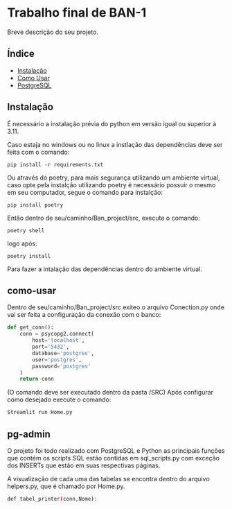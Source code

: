 # Trabalho final de BAN-1

Breve descrição do seu projeto.

## Índice

- [Instalação](#instalação)
- [Como Usar](#como-usar)
- [PostgreSQL](#pg-admin)

## Instalação
É necessário a instalação prévia do python em versão igual ou superior à 3.11.

Caso estaja no windows ou no linux a instlação das dependências deve ser feita com o comando:

```
pip install -r requirements.txt
```


Ou através do poetry, para mais segurança utilizando um ambiente virtual,
caso opte pela instalção utilizando poetry é necessário possuir 
o mesmo em seu computador, segue o comando para instalção:

```
pip install poetry
```

Então dentro de seu/caminho/Ban_project/src, execute o comando:

```
poetry shell
```

logo após:

```
poetry install
```
Para fazer a intalação das dependências dentro do ambiente virtual. 

## como-usar

Dentro de seu/caminho/Ban_project/src exiteo o arquivo Conection.py
onde vai ser feita a configuração da conexão com o banco:

```python
def get_conn():
    conn = psycopg2.connect(
        host='localhost',
        port='5432',
        database='postgres',
        user='postgres',
        password='postgres'
    )
    return conn
```
(O comando deve ser executado dentro da pasta /SRC)
Após configurar como desejado execute o comando:

```bash
Streamlit run Home.py
```
## pg-admin
O projeto foi todo realizado com PostgreSQL e Python
as principais funções que contém os scripts SQL estão contidas
em sql_scripts.py com exceção dos INSERTs que estão em suas respectivas páginas.

A visualização de cada uma das tabelas se encontra dentro do arquivo helpers.py, que é chamado por Home.py.

```bash
def tabel_printer(conn,Nome):
```







